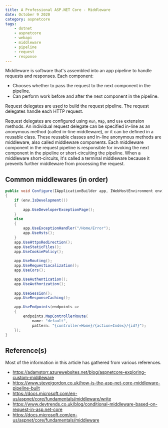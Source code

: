 ```yaml
---
title: A Professional ASP.NET Core - Middleware
date: October 9 2020
category: aspnetcore
tags:
    - dotnet
    - aspnetcore
    - webapi
    - middleware
    - pipeline
    - request
    - response
---
```


Middleware is software that's assembled into an app pipeline to handle requests and responses. Each component:

* Chooses whether to pass the request to the next component in the pipeline.
* Can perform work before and after the next component in the pipeline.

Request delegates are used to build the request pipeline. The request delegates handle each HTTP request.

Request delegates are configured using `Run`, `Map`, and `Use` extension methods. An individual request delegate can be specified in-line as an anonymous method (called in-line middleware), or it can be defined in a reusable class. These reusable classes and in-line anonymous methods are middleware, also called middleware components. Each middleware component in the request pipeline is responsible for invoking the next component in the pipeline or short-circuiting the pipeline. When a middleware short-circuits, it's called a terminal middleware because it prevents further middleware from processing the request.

<!-- more -->

## Common middlewares (in order)

```cs
public void Configure(IApplicationBuilder app, IWebHostEnvironment env)
{
    if (env.IsDevelopment())
    {
        app.UseDeveloperExceptionPage();
    }
    else
    {
        app.UseExceptionHandler("/Home/Error");
        app.UseHsts();
    }
    app.UseHttpsRedirection();
    app.UseStaticFiles();
    app.UseCookiePolicy();
 
    app.UseRouting();
    app.UseRequestLocalization();
    app.UseCors();

    app.UseAuthentication();
    app.UseAuthorization();
 
    app.UseSession();
    app.UseResponseCaching();

    app.UseEndpoints(endpoints =>
    {
        endpoints.MapControllerRoute(
            name: "default",
            pattern: "{controller=Home}/{action=Index}/{id?}");
    });
}
```

## Reference(s)

Most of the information in this article has gathered from various references.

* https://adamstorr.azurewebsites.net/blog/aspnetcore-exploring-custom-middleware
* https://www.stevejgordon.co.uk/how-is-the-asp-net-core-middleware-pipeline-built
* https://docs.microsoft.com/en-us/aspnet/core/fundamentals/middleware/write
* https://www.devtrends.co.uk/blog/conditional-middleware-based-on-request-in-asp.net-core
* https://docs.microsoft.com/en-us/aspnet/core/fundamentals/middleware